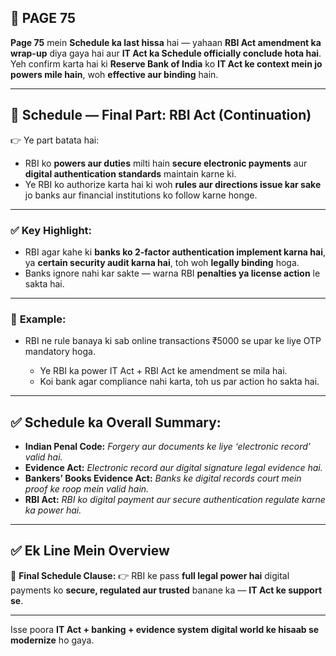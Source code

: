 ## 📄 **PAGE 75**

**Page 75** mein **Schedule ka last hissa** hai — yahaan **RBI Act amendment ka wrap-up** diya gaya hai aur **IT Act ka Schedule officially conclude hota hai**.
Yeh confirm karta hai ki **Reserve Bank of India** ko **IT Act ke context mein jo powers mile hain**, woh **effective aur binding** hain.

---

## 🔹 **Schedule — Final Part: RBI Act (Continuation)**

👉 Ye part batata hai:

* RBI ko **powers aur duties** milti hain **secure electronic payments** aur **digital authentication standards** maintain karne ki.
* Ye RBI ko authorize karta hai ki woh **rules aur directions issue kar sake** jo banks aur financial institutions ko follow karne honge.

---

### ✅ **Key Highlight:**

* RBI agar kahe ki **banks ko 2-factor authentication implement karna hai**,
  ya **certain security audit karna hai**,
  toh woh **legally binding** hoga.
* Banks ignore nahi kar sakte — warna RBI **penalties ya license action** le sakta hai.

---

### 🧩 **Example:**

* RBI ne rule banaya ki sab online transactions ₹5000 se upar ke liye OTP mandatory hoga.

  * Ye RBI ka power IT Act + RBI Act ke amendment se mila hai.
  * Koi bank agar compliance nahi karta, toh us par action ho sakta hai.

---

## ✅ **Schedule ka Overall Summary:**

* **Indian Penal Code:** *Forgery aur documents ke liye ‘electronic record’ valid hai.*
* **Evidence Act:** *Electronic record aur digital signature legal evidence hai.*
* **Bankers’ Books Evidence Act:** *Banks ke digital records court mein proof ke roop mein valid hain.*
* **RBI Act:** *RBI ko digital payment aur secure authentication regulate karne ka power hai.*

---

## ✅ **Ek Line Mein Overview**

📌 **Final Schedule Clause:**
👉 RBI ke pass **full legal power hai** digital payments ko **secure, regulated aur trusted** banane ka — **IT Act ke support se**.

---

Isse poora **IT Act + banking + evidence system** **digital world ke hisaab se modernize** ho gaya.
